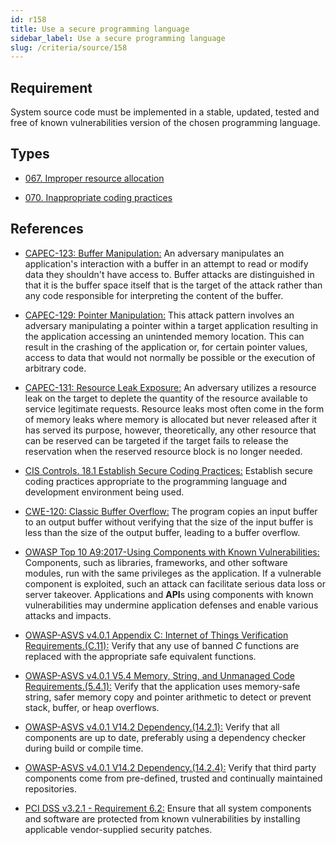 ```yaml
---
id: r158
title: Use a secure programming language
sidebar_label: Use a secure programming language
slug: /criteria/source/158
---
```


## Requirement

System source code must be implemented
in a stable, updated, tested
and free of known vulnerabilities version
of the chosen programming language.

## Types

- [067. Improper resource allocation](/types/067)

- [070. Inappropriate coding practices](/types/070)

## References

- [CAPEC-123: Buffer Manipulation:](http://capec.mitre.org/data/definitions/123.html)
An adversary
manipulates an application's interaction
with a buffer in an attempt to read
or modify data they shouldn't have access to.
Buffer attacks
are distinguished in that
it is the buffer space itself
that is the target of the attack
rather than any code responsible
for interpreting the content of the buffer.

- [CAPEC-129: Pointer Manipulation:](http://capec.mitre.org/data/definitions/129.html)
This attack pattern
involves an adversary manipulating a pointer
within a target application
resulting in the application accessing
an unintended memory location.
This can result in the crashing of the application or,
for certain pointer values,
access to data that would not normally be possible
or the execution of arbitrary code.

- [CAPEC-131: Resource Leak Exposure:](http://capec.mitre.org/data/definitions/131.html)
An adversary utilizes a resource leak on the target
to deplete the quantity of the resource available
to service legitimate requests.
Resource leaks most often
come in the form of memory leaks
where memory is allocated
but never released after it has served its purpose,
however,
theoretically,
any other resource that can be reserved
can be targeted if the target fails
to release the reservation
when the reserved resource block is no longer needed.

- [CIS Controls. 18.1 Establish Secure Coding Practices:](https://www.cisecurity.org/controls/)
Establish secure coding practices
appropriate to the programming language
and development environment being used.

- [CWE-120: Classic Buffer Overflow:](https://cwe.mitre.org/data/definitions/120.html)
The program copies an input buffer
to an output buffer
without verifying that the size of the input buffer
is less than the size of the output buffer,
leading to a buffer overflow.

- [OWASP Top 10 A9:2017-Using Components with Known Vulnerabilities:](https://owasp.org/www-project-top-ten/OWASP_Top_Ten_2017/Top_10-2017_A9-Using_Components_with_Known_Vulnerabilities)
Components, such as libraries, frameworks,
and other software modules,
run with the same privileges as the application.
If a vulnerable component is exploited,
such an attack
can facilitate serious data loss
or server takeover.
Applications and **API**s
using components with known vulnerabilities
may undermine application defenses
and enable various attacks and impacts.

- [OWASP-ASVS v4.0.1 Appendix C: Internet of Things Verification Requirements.(C.11):](https://owasp.org/www-pdf-archive/OWASP_Application_Security_Verification_Standard_4.0-en.pdf)
Verify that any use of banned *C* functions
are replaced with the appropriate safe equivalent functions.

- [OWASP-ASVS v4.0.1 V5.4 Memory, String, and Unmanaged Code Requirements.(5.4.1):](https://owasp.org/www-pdf-archive/OWASP_Application_Security_Verification_Standard_4.0-en.pdf)
Verify that the application uses memory-safe string,
safer memory copy and pointer arithmetic
to detect or prevent stack, buffer,
or heap overflows.

- [OWASP-ASVS v4.0.1 V14.2 Dependency.(14.2.1):](https://owasp.org/www-pdf-archive/OWASP_Application_Security_Verification_Standard_4.0-en.pdf)
Verify that all components are up to date,
preferably using a dependency checker
during build or compile time.

- [OWASP-ASVS v4.0.1 V14.2 Dependency.(14.2.4):](https://owasp.org/www-pdf-archive/OWASP_Application_Security_Verification_Standard_4.0-en.pdf)
Verify that third party components
come from pre-defined, trusted
and continually maintained repositories.

- [PCI DSS v3.2.1 - Requirement 6.2:](https://www.pcisecuritystandards.org/documents/PCI_DSS_v3-2-1.pdf)
Ensure that all system components and software
are protected from known vulnerabilities
by installing applicable vendor-supplied security patches.
